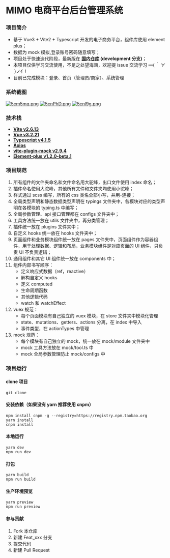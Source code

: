 # MIMO 电商平台后台管理系统

### 项目简介

- 基于 Vue3 + Vite2 + Typescript 开发的电子商务平台，组件库使用 element plus；
- 数据为 mock 模拟,登录账号密码随意填写；
- 项目处于快速迭代阶段，最新版在 **[国内仓库](https://gitee.com/ring456/vite2-vue3-ts-mock-shop-pc) (development 分支)**；
- 本项目仅供学习交流使用，不足之处望海涵，欢迎提 issue 交流学习 ━(_｀ ∀´_)ノ亻!
- 目前已完成模块：登录、首页（管理员/商家）、系统管理

### 系统截图

[![5cm5mq.png](https://z3.ax1x.com/2021/10/22/5cm5mq.png)](https://imgtu.com/i/5cm5mq)
[![5cnPhD.png](https://z3.ax1x.com/2021/10/22/5cnPhD.png)](https://imgtu.com/i/5cnPhD)
[![5cnl9g.png](https://z3.ax1x.com/2021/10/22/5cnl9g.png)](https://imgtu.com/i/5cnl9g)

### 技术栈

- **[Vite v2.6.13](https://vitejs.dev/)**
- **[Vue v3.2.21](https://v3.vuejs.org/)**
- **[Typescript v4.1.5](https://www.typescriptlang.org/)**
- **[Axios](http://www.axios-js.com/zh-cn/)**
- **[vite-plugin-mock v2.9.4](https://github.com/anncwb/vite-plugin-mock.git)**
- **[Element-plus v1.2.0-beta.1](https://element-plus.org/#/zh-CN/component/installation)**

### 项目规范

1. 所有组件的文件夹命名和文件命名用大驼峰，出口文件使用 index 命名；
2. 插件命名使用大驼峰，其他所有文件和文件夹均使用小驼峰；
3. 样式通过 scss 编写，所有的 css 类名全部小写，并用-连接；
4. 全局类型声明和静态数据类型声明在 typings 文件夹中，各模块对应的类型声明在各模块的 typing.ts 中编写；
5. 全局参数管理、api 接口管理都在 configs 文件夹中；
6. 工具方法统一放在 utils 文件夹中，再分类管理；
7. 插件统一放在 plugins 文件夹中；
8. 自定义 hooks 统一放在 hooks 文件夹中；
9. 页面组件和业务模块组件统一放在 pages 文件夹中，页面组件作为容器组件，用于处理数据、逻辑和布局，业务模块组件是对应页面的 UI 组件，只负责 UI 不负责逻辑；
10. 通用组件和其它 UI 组件统一放在 components 中；
11. 组件内部书写顺序：
    - 定义响应式数据（ref，reactive）
    - 解构自定义 hooks
    - 定义 computed
    - 生命周期函数
    - 其他逻辑代码
    - watch 和 watchEffect
12. vuex 规范：
    - 每个页面模块有自己独立的 vuex 模块，在 store 文件夹中模块化管理
    - state、mutations、getters、actions 分离，在 index 中导入
    - 事件类型，在 actionTypes 中管理
13. mock 规范：
    - 每个模块有自己独立的 mock，统一放在 mock/module 文件夹中
    - mock 工具方法放在 mock/tool.ts 中
    - mock 全局参数管理防止 mock/configs 中

### 项目运行

#### clone 项目

```
git clone
```

#### 安装依赖（如果没有 yarn 推荐使用 cnpm）

```
npm install cnpm -g --registry=https://registry.npm.taobao.org
yarn install
cnpm install
```

#### 本地运行

```
yarn dev
npm run dev
```

#### 打包

```
yarn build
npm run build
```

#### 生产环境预览

```
yarn preview
npm run preview
```

#### 参与贡献

1.  Fork 本仓库
2.  新建 Feat_xxx 分支
3.  提交代码
4.  新建 Pull Request
